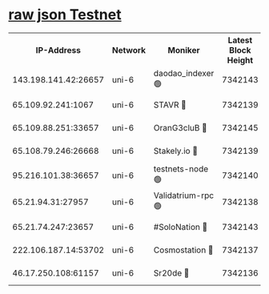 [raw json Testnet](https://rpc-check.junot.stavr.tech/junot/rpc-junot-result.json)
=


<table><tr><th>IP-Address</th><th>Network</th><th>Moniker</th><th>Latest Block Height</th><th>Earliest Block Height</th><th>Catching Up</th><th>Tx Index</th><th>Voting Power</th><th>Scan Time</th></tr><tr><td>143.198.141.42:26657</td><td>uni-6</td><td>daodao_indexer 🟢</td><td>7342143</td><td>1</td><td>False</td><td>off</td><td>0</td><td>2024-01-24T16:21:14.055872594UTC</td></tr><tr><td>65.109.92.241:1067</td><td>uni-6</td><td>STAVR 🔴</td><td>7342139</td><td>1138541</td><td>False</td><td>on</td><td>6053</td><td>2024-01-24T16:21:03.783278472UTC</td></tr><tr><td>65.109.88.251:33657</td><td>uni-6</td><td>OranG3cluB 🔴</td><td>7342145</td><td>1138541</td><td>False</td><td>on</td><td>11</td><td>2024-01-24T16:21:18.490819088UTC</td></tr><tr><td>65.108.79.246:26668</td><td>uni-6</td><td>Stakely.io 🔴</td><td>7342139</td><td>1570872</td><td>False</td><td>on</td><td>1622293</td><td>2024-01-24T16:21:04.102453494UTC</td></tr><tr><td>95.216.101.38:36657</td><td>uni-6</td><td>testnets-node 🟢</td><td>7342140</td><td>1615130</td><td>False</td><td>on</td><td>0</td><td>2024-01-24T16:21:06.562715443UTC</td></tr><tr><td>65.21.94.31:27957</td><td>uni-6</td><td>Validatrium-rpc 🟢</td><td>7342138</td><td>2943363</td><td>False</td><td>on</td><td>0</td><td>2024-01-24T16:20:59.300953925UTC</td></tr><tr><td>65.21.74.247:23657</td><td>uni-6</td><td>#SoloNation 🔴</td><td>7342143</td><td>5208001</td><td>False</td><td>on</td><td>112</td><td>2024-01-24T16:21:13.137626908UTC</td></tr><tr><td>222.106.187.14:53702</td><td>uni-6</td><td>Cosmostation 🔴</td><td>7342137</td><td>5344501</td><td>False</td><td>on</td><td>109003</td><td>2024-01-24T16:20:56.919103988UTC</td></tr><tr><td>46.17.250.108:61157</td><td>uni-6</td><td>Sr20de 🔴</td><td>7342136</td><td>6419777</td><td>False</td><td>on</td><td>37</td><td>2024-01-24T16:20:51.402267552UTC</td></tr></table>